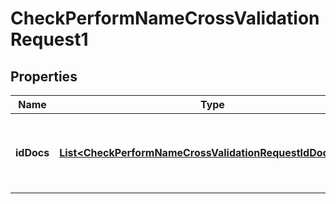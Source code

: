 

# CheckPerformNameCrossValidationRequest1


## Properties

| Name | Type | Description | Notes |
|------------ | ------------- | ------------- | -------------|
|**idDocs** | [**List&lt;CheckPerformNameCrossValidationRequestIdDocsInner&gt;**](CheckPerformNameCrossValidationRequestIdDocsInner.md) | A list with a maximum of two objects to be compared. |  |



